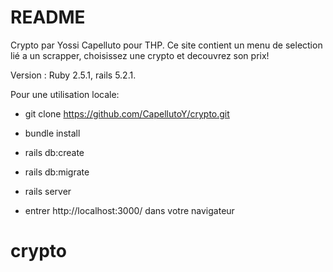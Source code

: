 # README

Crypto par Yossi Capelluto pour THP.
Ce site contient un menu de selection lié a un scrapper, choisissez une crypto et decouvrez son prix!


Version : Ruby 2.5.1, rails 5.2.1.

Pour une utilisation locale:

* git clone https://github.com/CapellutoY/crypto.git

* bundle install

* rails db:create

* rails db:migrate

* rails server

* entrer http://localhost:3000/ dans votre navigateur

# crypto

